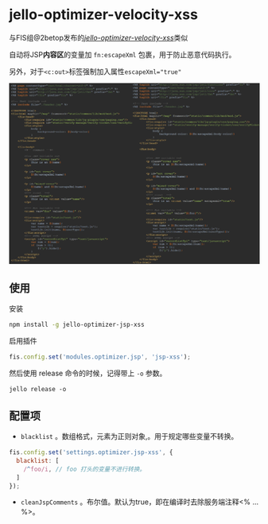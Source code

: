 jello-optimizer-velocity-xss
====================
与FIS组@2betop发布的[*jello-optimizer-velocity-xss*](https://github.com/fex-team/jello-optimizer-velocity-xss)类似

自动将JSP**内容区**的变量加 `fn:escapeXml` 包裹，用于防止恶意代码执行。

另外，对于`<c:out>`标签强制加入属性`escapeXml="true"`


![Diff](./example.png)

## 使用

安装

```bash
npm install -g jello-optimizer-jsp-xss
```

启用插件

```javascript
fis.config.set('modules.optimizer.jsp', 'jsp-xss');

```

然后使用 release 命令的时候，记得带上 `-o` 参数。

```
jello release -o
```

## 配置项

*  `blacklist` 。数组格式，元素为正则对象,。用于规定哪些变量不转换。

```javascript
fis.config.set('settings.optimizer.jsp-xss', {
  blacklist: [
    /^foo/i, // foo 打头的变量不进行转换。
  ]
});
```

*  `cleanJspComments` 。布尔值。默认为true，即在编译时去除服务端注释<% ... %>。
